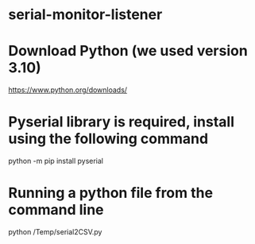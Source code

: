 # serial-monitor-listener


# Download Python (we used version 3.10)
https://www.python.org/downloads/


# Pyserial library is required, install using the following command
python -m pip install pyserial

# Running a python file from the command line
python /Temp/serial2CSV.py


